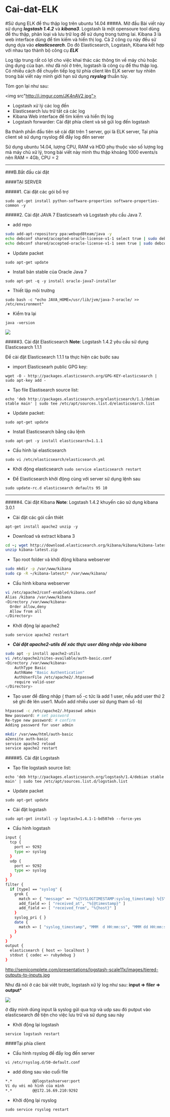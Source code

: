 # Cai-dat-ELK

#Sử dụng ELK để thu thập log trên ubuntu 14.04
####A. Mở đầu 
Bài viết này sử dụng ***logstash 1.4.2*** và ***kibana3***. Logstash là một opensoure tool dùng để thu thập, phân loại và lưu trữ log để sử dụng trong tương lai. Kibana 3 là web interface dùng để tìm kiếm và hiển thị log. Cả 2 công cụ này đều sử dụng dựa vào ***elasticsearch***. Do đó Elasticsearch, Logstash, Kibana kết hợp với nhau tạo thành bộ công cụ ***ELK***

Log tập trung rất có lợi cho việc khai thác các thông tin về máy chủ hoặc ứng dụng của bạn. như đã nói ở trên, logstash là công cụ để thu thập log. Có nhiều cách để chuyển tiếp log từ phía client lên ELK server tuy nhiên trong bài viết này mình giới hạn sử dụng ***rsyslog*** thuần túy.

Tóm gọn lại như sau:

<img src"http://i.imgur.com/JK4nAV2.jpg">

- Logstash xử lý các log đến
- Elasticsearch lưu trữ tất cả các log
- Kibana Web interface để tìm kiếm và hiển thị log
- Logstash forwarder: Cài đặt phía client và sẽ gửi log đến logstash

Ba thành phần đầu tiên sẽ cài đặt trên 1 server, gọi là ELK server, Tại phía client sẽ sử dụng rsyslog để đẩy log đến server

Sử dụng ubuntu 14.04, lượng CPU, RAM và HDD phụ thuộc vào số lượng log mà máy chủ xử lý, trong bài viết này mình thu thập khoảng 1000 events/s nên RAM = 4Gb, CPU = 2

-----
###B.Bắt đầu cài đặt

####TẠI SERVER

#####1. Cài đặt các gói bổ trợ 

`sudo apt-get install python-software-properties software-properties-common -y`

#####2. Cài đặt JAVA 7
Elasticsearh và Logstash yêu cầu Java 7.

- add repo

```sh
sudo add-apt-repository ppa:webupd8team/java -y
echo debconf shared/accepted-oracle-license-v1-1 select true | sudo debconf-set-selections
echo debconf shared/accepted-oracle-license-v1-1 seen true | sudo debconf-set-selections
```

- Update packet

`sudo apt-get update`

- Install bản stable của Oracle Java 7

`sudo apt-get -q -y install oracle-java7-installer`

- Thiết lập môi trường

`sudo bash -c "echo JAVA_HOME=/usr/lib/jvm/java-7-oracle/ >> /etc/environment"`

- Kiểm tra lại

`java -version`

<img src="http://i.imgur.com/G1BgwkV.png">

#####3. Cài đặt Elasticsearch
**Note**: Logstash 1.4.2 yêu cầu sử dụng Elasticsearch 1.1.1

Để cài đặt Elasticsearch 1.1.1 ta thực hiện các bước sau

- import Elasticsearh public GPG key:

`wget -O - http://packages.elasticsearch.org/GPG-KEY-elasticsearch | sudo apt-key add -`

- Tạo file Elastisearch source list:

`echo 'deb http://packages.elasticsearch.org/elasticsearch/1.1/debian stable main' | sudo tee /etc/apt/sources.list.d/elasticsearch.list`

- Update packet:

`sudo apt-get update`

- Install Elasticsearch bằng câu lệnh

`sudo apt-get -y install elasticsearch=1.1.1`

- Cấu hình lại elasticsearch

`sudo vi /etc/elasticsearch/elasticsearch.yml`

- Khởi động elasticsearch
`sudo service elasticsearch restart`

- Để Elasticsearch khởi động cùng với server sử dụng lệnh sau

`sudo update-rc.d elasticsearch defaults 95 10`

----------
#####4. Cài đặt Kibana
**Note**: Logstash 1.4.2 khuyến cáo sử dụng kibana 3.0.1

- Cài đặt các gói cần thiêt

`apt-get install apache2 unzip -y`

- Download và extract kibana 3

```sh
cd ~; wget http://download.elasticsearch.org/kibana/kibana/kibana-latest.zip
unzip kibana-latest.zip
```

- Tạo root folder và khởi động kibana webserver

```sh
sudo mkdir -p /var/www/kibana
sudo cp -R ~/kibana-latest/* /var/www/kibana/
```

- Cấu hình kibana webserver

```sh
vi /etc/apache2/conf-enabled/kibana.conf
Alias /kibana /var/www/kibana
<Directory /var/www/kibana>
  Order allow,deny
  Allow from all
</Directory>
```

- Khởi động lại apache2

`sudo service apache2 restart`

- ***Cài đặt apache2-utils để xác thực user đăng nhập vào kibana***

```sh
sudo apt -y install apache2-utils
vi /etc/apache2/sites-available/auth-basic.conf
<Directory /var/www/kibana>
    AuthType Basic
    AuthName "Basic Authentication"
    AuthUserFile /etc/apache2/.htpasswd
    require valid-user
</Directory>
```

- Tạo user để đăng nhập ( tham số -c tức là add 1 user, nếu add user thứ 2 sẽ ghi đè lên user1. Muốn add nhiều user sử dụng tham số -b)

```sh
htpasswd -c /etc/apache2/.htpasswd admin
New password: # set password
Re-type new password: # confirm
Adding password for user admin
```

```sh
mkdir /var/www/html/auth-basic 
a2ensite auth-basic 
service apache2 reload
service apache2 restart
```


#####5. Cài đặt Logstash

- Tạo file logstash source list:

`echo 'deb http://packages.elasticsearch.org/logstash/1.4/debian stable main' | sudo tee /etc/apt/sources.list.d/logstash.list`

- Update packet

`sudo apt-get update`

- Cài đặt logstash

`sudo apt-get install -y logstash=1.4.1-1-bd507eb --force-yes`

- Cấu hình logstash

```sh
input {
  tcp {
    port => 9292
    type => syslog
  }
  udp {
    port => 9292
    type => syslog
  }
}
filter {
  if [type] == "syslog" {
    grok {
      match => { "message" => "%{SYSLOGTIMESTAMP:syslog_timestamp} %{SYSLOGHOST:syslog_hostname} %{DATA:syslog_program}(?:\[%{POSINT:syslog_pid}\])?: %{GREEDYDATA:syslog_message}" }
      add_field => [ "received_at", "%{@timestamp}" ]
      add_field => [ "received_from", "%{host}" ]
    }
    syslog_pri { }
    date {
      match => [ "syslog_timestamp", "MMM  d HH:mm:ss", "MMM dd HH:mm:ss" ]
    }
  }
}
output {
  elasticsearch { host => localhost }
  stdout { codec => rubydebug }
}
```

http://semicomplete.com/presentations/logstash-scale11x/images/tiered-outputs-to-inputs.jpg

Như đã nói ở các bài viêt trước, logstash xử lý log như sau: **input => filer  => output***

<img src="http://semicomplete.com/presentations/logstash-scale11x/images/tiered-outputs-to-inputs.jpg">

ở đây mình dùng input là syslog gửi qua tcp và udp sau đó putput vào elasticsearch để tiện cho việc lưu trữ và sử dụng sau này

- Khởi động lại logstash

`service logstash restart`

####Tại phía client

- Cấu hình rsyslog để đẩy log đến server

`vi /etc/rsyslog.d/50-default.conf`

- add dòng sau vào cuối file

```sh
*.*         @@logstashserver:port
Ví dụ với mô hình của mình
*.* 	    @@172.16.69.210:9292 
```

- Khởi động lại rsyslog

`sudo service rsyslog restart`
